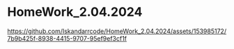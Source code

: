 # HomeWork_2.04.2024

https://github.com/Iskandarrcode/HomeWork_2.04.2024/assets/153985172/7b9b425f-8938-4415-9707-95ef9ef3cf1f

